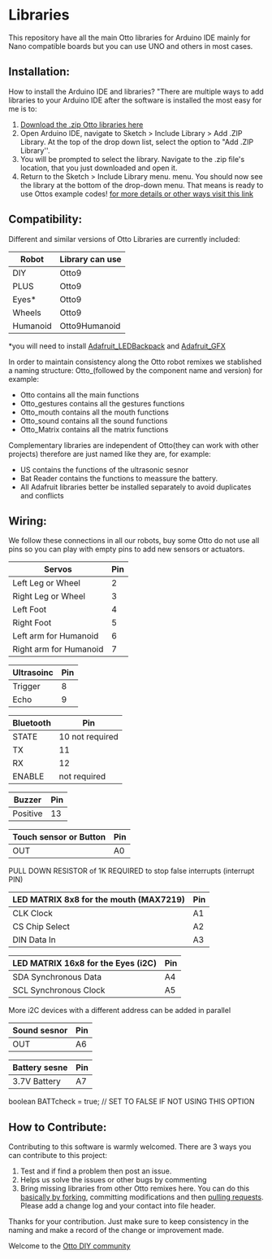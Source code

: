 # Libraries
This repository have all the main Otto libraries for Arduino IDE mainly for Nano compatible boards but you can use UNO and others in most cases.

## Installation:
How to install the Arduino IDE and libraries?
"There are multiple ways to add libraries to your Arduino IDE after the software is installed the most easy for me is to:
1. [Download the .zip Otto libraries here](https://github.com/OttoDIY/OttoDIYLib/archive/master.zip)
2. Open Arduino IDE, navigate to Sketch > Include Library > Add .ZIP Library. At the top of the drop down list, select the option to "Add .ZIP Library''.
3. You will be prompted to select the library. Navigate to the .zip file's location, that you just downloaded and open it.
4. Return to the Sketch > Include Library menu. menu. You should now see the library at the bottom of the drop-down menu. That means is ready to use Ottos example codes!
[for more details or other ways visit this link](https://www.arduino.cc/en/Guide/Libraries) 
 
## Compatibility:

Different and similar versions of Otto Libraries are currently included:

Robot  | Library can use
------------- | -------------
DIY  | Otto9
PLUS | Otto9
Eyes* | Otto9 
Wheels  | Otto9
Humanoid  | Otto9Humanoid


*you will need to install [Adafruit_LEDBackpack](https://github.com/adafruit/Adafruit_LED_Backpack) and [Adafruit_GFX](https://github.com/adafruit/Adafruit-GFX-Library)

In order to maintain consistency along the Otto robot remixes we stablished a naming structure: 
Otto_(followed by the component name and version) for example:

* Otto contains all the main functions
* Otto_gestures contains all the gestures functions
* Otto_mouth 	contains all the mouth functions
* Otto_sound contains all the sound functions
* Otto_Matrix contains all the matrix functions

Complementary libraries  are independent of Otto(they can work with other projects) therefore are just named like they are, for example:
* US contains the functions of the ultrasonic sesnor
* Bat Reader contains the functions to meassure the battery.
* All Adafruit libraries better  be installed separately to avoid duplicates and conflicts
 
## Wiring:
We follow these connections in all our robots, buy some Otto do not use all pins so you can play with empty pins to add new sensors or actuators.


Servos| Pin
------------- | -------------
Left Leg or Wheel |  2 
Right  Leg or Wheel |  3
Left Foot | 4 
Right Foot |  5 
Left arm for Humanoid  |  6 
Right arm for Humanoid |  7 

Ultrasoinc | Pin
------------- | -------------
Trigger | 8 
Echo | 9  

Bluetooth | Pin
------------- | -------------
STATE |  10  not required
TX | 11
RX | 12  
ENABLE |  not required

Buzzer | Pin
------------- | -------------
Positive | 13 
 
Touch sensor or Button | Pin
------------- | -------------
OUT | A0 

PULL DOWN RESISTOR of 1K REQUIRED to stop false interrupts (interrupt PIN)

LED MATRIX 8x8 for the mouth (MAX7219) | Pin
------------- | -------------
CLK Clock | A1 
CS Chip Select | A2  
DIN Data In | A3 

LED MATRIX 16x8 for the Eyes (i2C)| Pin
------------- | -------------
SDA Synchronous Data | A4   
SCL Synchronous Clock | A5   

More i2C devices with a different address can be added in parallel

Sound sesnor | Pin
------------- | -------------
OUT | A6 

Battery sesne | Pin
------------- | -------------
3.7V Battery  | A7 
 

boolean BATTcheck = true;    // SET TO FALSE IF NOT USING THIS OPTION

 ## How to Contribute:
Contributing to this software is warmly welcomed. There are 3 ways you can contribute to this project:
1. Test and if find a problem then post an issue.
2. Helps us solve the issues or other bugs by commenting
3. Bring missing libraries from other Otto remixes here.
You can do this [basically by forking](https://help.github.com/en/articles/fork-a-repo), committing modifications and then [pulling requests](https://help.github.com/en/articles/about-pull-requests). Please add a change log and your contact into file header.

Thanks for your contribution.
Just make sure to keep consistency in the naming and make a record of the change or improvement made.

Welcome to the [Otto DIY community](https://www.ottodiy.com/)